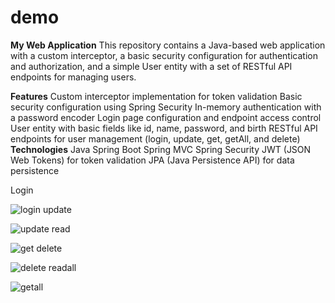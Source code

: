 # demo
**My Web Application**
This repository contains a Java-based web application with a custom interceptor, a basic security configuration for authentication and authorization, and a simple User entity with a set of RESTful API endpoints for managing users.

**Features**
Custom interceptor implementation for token validation
Basic security configuration using Spring Security
In-memory authentication with a password encoder
Login page configuration and endpoint access control
User entity with basic fields like id, name, password, and birth
RESTful API endpoints for user management (login, update, get, getAll, and delete)
**Technologies**
Java
Spring Boot
Spring MVC
Spring Security
JWT (JSON Web Tokens) for token validation
JPA (Java Persistence API) for data persistence

Login

![login](https://user-images.githubusercontent.com/127776981/234065511-470596d5-74a5-4ec8-9bd5-083d65476097.png)
update

![update](https://user-images.githubusercontent.com/127776981/234065617-55b0475d-c0b3-4b9e-aa05-18458b5b4f98.png)
read

![get](https://user-images.githubusercontent.com/127776981/234065661-ffa72ac3-72d0-4b6b-ab0d-75f13cc0caf6.png)
delete

![delete](https://user-images.githubusercontent.com/127776981/234065733-b517c7bf-ab66-4287-a71e-962d723ad5f0.png)
readall

![getall](https://user-images.githubusercontent.com/127776981/234066250-0e73b716-2988-43f8-a949-713ba4f562f3.png)
